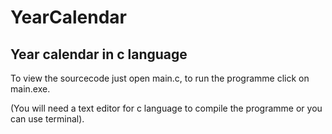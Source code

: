 # YearCalendar

## Year calendar in c language 
To view the sourcecode just open main.c, to run the programme click on main.exe.

(You will need a text editor for c language to compile the programme or you can use terminal).
